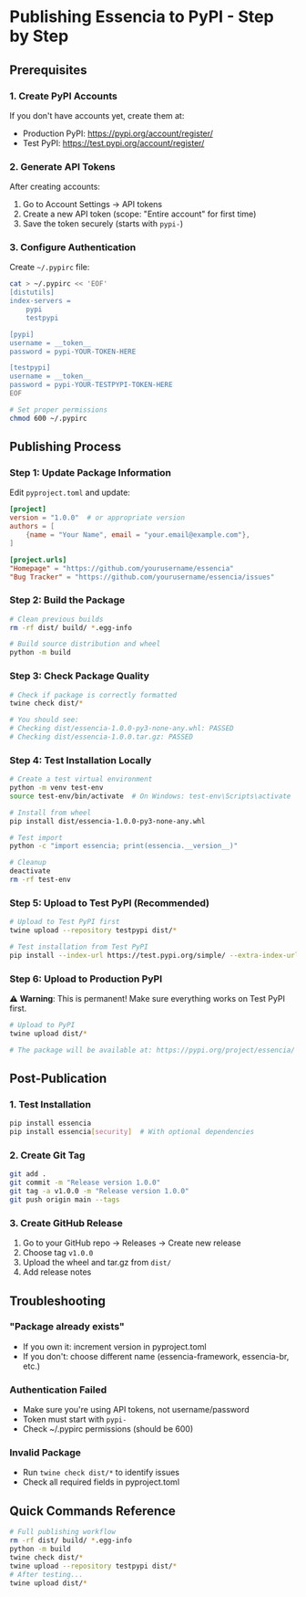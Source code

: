 # Publishing Essencia to PyPI - Step by Step

## Prerequisites

### 1. Create PyPI Accounts
If you don't have accounts yet, create them at:
- Production PyPI: https://pypi.org/account/register/
- Test PyPI: https://test.pypi.org/account/register/

### 2. Generate API Tokens
After creating accounts:
1. Go to Account Settings → API tokens
2. Create a new API token (scope: "Entire account" for first time)
3. Save the token securely (starts with `pypi-`)

### 3. Configure Authentication
Create `~/.pypirc` file:
```bash
cat > ~/.pypirc << 'EOF'
[distutils]
index-servers =
    pypi
    testpypi

[pypi]
username = __token__
password = pypi-YOUR-TOKEN-HERE

[testpypi]
username = __token__
password = pypi-YOUR-TESTPYPI-TOKEN-HERE
EOF

# Set proper permissions
chmod 600 ~/.pypirc
```

## Publishing Process

### Step 1: Update Package Information

Edit `pyproject.toml` and update:
```toml
[project]
version = "1.0.0"  # or appropriate version
authors = [
    {name = "Your Name", email = "your.email@example.com"},
]

[project.urls]
"Homepage" = "https://github.com/yourusername/essencia"
"Bug Tracker" = "https://github.com/yourusername/essencia/issues"
```

### Step 2: Build the Package

```bash
# Clean previous builds
rm -rf dist/ build/ *.egg-info

# Build source distribution and wheel
python -m build
```

### Step 3: Check Package Quality

```bash
# Check if package is correctly formatted
twine check dist/*

# You should see:
# Checking dist/essencia-1.0.0-py3-none-any.whl: PASSED
# Checking dist/essencia-1.0.0.tar.gz: PASSED
```

### Step 4: Test Installation Locally

```bash
# Create a test virtual environment
python -m venv test-env
source test-env/bin/activate  # On Windows: test-env\Scripts\activate

# Install from wheel
pip install dist/essencia-1.0.0-py3-none-any.whl

# Test import
python -c "import essencia; print(essencia.__version__)"

# Cleanup
deactivate
rm -rf test-env
```

### Step 5: Upload to Test PyPI (Recommended)

```bash
# Upload to Test PyPI first
twine upload --repository testpypi dist/*

# Test installation from Test PyPI
pip install --index-url https://test.pypi.org/simple/ --extra-index-url https://pypi.org/simple/ essencia
```

### Step 6: Upload to Production PyPI

⚠️ **Warning**: This is permanent! Make sure everything works on Test PyPI first.

```bash
# Upload to PyPI
twine upload dist/*

# The package will be available at: https://pypi.org/project/essencia/
```

## Post-Publication

### 1. Test Installation
```bash
pip install essencia
pip install essencia[security]  # With optional dependencies
```

### 2. Create Git Tag
```bash
git add .
git commit -m "Release version 1.0.0"
git tag -a v1.0.0 -m "Release version 1.0.0"
git push origin main --tags
```

### 3. Create GitHub Release
1. Go to your GitHub repo → Releases → Create new release
2. Choose tag `v1.0.0`
3. Upload the wheel and tar.gz from `dist/`
4. Add release notes

## Troubleshooting

### "Package already exists"
- If you own it: increment version in pyproject.toml
- If you don't: choose different name (essencia-framework, essencia-br, etc.)

### Authentication Failed
- Make sure you're using API tokens, not username/password
- Token must start with `pypi-`
- Check ~/.pypirc permissions (should be 600)

### Invalid Package
- Run `twine check dist/*` to identify issues
- Check all required fields in pyproject.toml

## Quick Commands Reference

```bash
# Full publishing workflow
rm -rf dist/ build/ *.egg-info
python -m build
twine check dist/*
twine upload --repository testpypi dist/*
# After testing...
twine upload dist/*
```